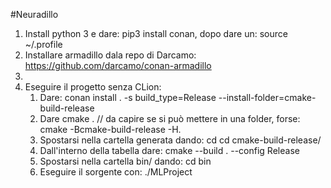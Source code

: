#Neuradillo

1. Install python 3 e dare: pip3 install conan, dopo dare un: source ~/.profile  
2. Installare armadillo dala repo di Darcamo:  https://github.com/darcamo/conan-armadillo 
3. 
4. Eseguire il progetto senza CLion: 
    1. Dare: conan install . -s build_type=Release --install-folder=cmake-build-release
    2. Dare cmake . // da capire se si può mettere in una folder, forse: cmake -Bcmake-build-release -H.
    3. Spostarsi nella cartella generata dando: cd cd cmake-build-release/
    4. Dall'interno della tabella dare: cmake --build . --config Release 
    5. Spostarsi nella cartella bin/ dando: cd bin
    6. Eseguire il sorgente con: ./MLProject 